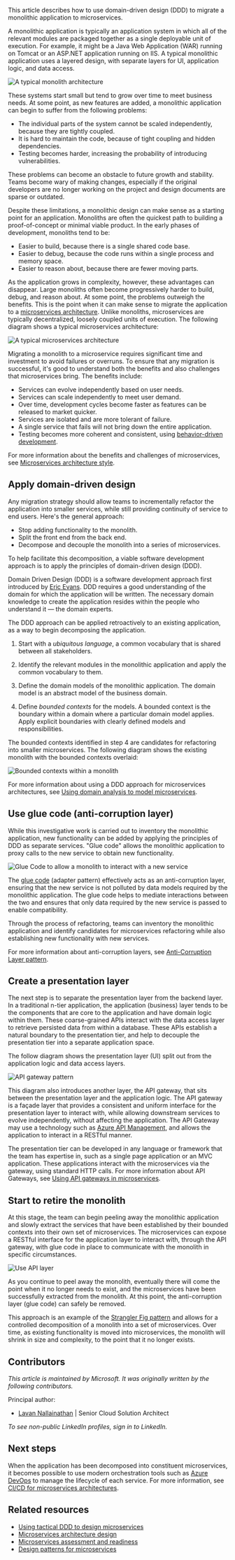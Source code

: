 This article describes how to use domain-driven design (DDD) to migrate a monolithic application to microservices.

A monolithic application is typically an application system in which all of the relevant modules are packaged together as a single deployable unit of execution. For example, it might be a Java Web Application (WAR) running on Tomcat or an ASP<span>.</span>NET application running on IIS. A typical monolithic application uses a layered design, with separate layers for UI, application logic, and data access.

![A typical monolith architecture](./images/monolith/figure1.png)

These systems start small but tend to grow over time to meet business needs. At some point, as new features are added, a monolithic application can begin to suffer from the following problems:

- The individual parts of the system cannot be scaled independently, because they are tightly coupled.
- It is hard to maintain the code, because of tight coupling and hidden dependencies.
- Testing becomes harder, increasing the probability of introducing vulnerabilities.

These problems can become an obstacle to future growth and stability. Teams become wary of making changes, especially if the original developers are no longer working on the project and design documents are sparse or outdated.

Despite these limitations, a monolithic design can make sense as a starting point for an application. Monoliths are often the quickest path to building a proof-of-concept or minimal viable product. In the early phases of development, monoliths tend to be:

- Easier to build, because there is a single shared code base.
- Easier to debug, because the code runs within a single process and memory space.
- Easier to reason about, because there are fewer moving parts.

As the application grows in complexity, however, these advantages can disappear. Large monoliths often become progressively harder to build, debug, and reason about. At some point, the problems outweigh the benefits. This is the point when it can make sense to migrate the application to a [microservices architecture](/azure/architecture/guide/architecture-styles/microservices). Unlike monoliths, microservices are typically decentralized, loosely coupled units of execution. The following diagram shows a typical microservices architecture:

![A typical microservices architecture](./images/monolith/figure2.png)

Migrating a monolith to a microservice requires significant time and investment to avoid failures or overruns. To ensure that any migration is successful, it's good to understand both the benefits and also challenges that microservices bring. The benefits include:

- Services can evolve independently based on user needs.
- Services can scale independently to meet user demand.
- Over time, development cycles become faster as features can be released to market quicker.
- Services are isolated and are more tolerant of failure.
- A single service that fails will not bring down the entire application.
- Testing becomes more coherent and consistent, using [behavior-driven development](https://en.wikipedia.org/wiki/Behavior-driven_development).

For more information about the benefits and challenges of microservices, see [Microservices architecture style](../guide/architecture-styles/microservices.yml).

## Apply domain-driven design

Any migration strategy should allow teams to incrementally refactor the application into smaller services, while still providing continuity of service to end users. Here's the general approach:

- Stop adding functionality to the monolith.
- Split the front end from the back end.
- Decompose and decouple the monolith into a series of microservices.

To help facilitate this decomposition, a viable software development approach is to apply the principles of domain-driven design (DDD).

Domain Driven Design (DDD) is a software development approach first introduced by [Eric Evans](http://domainlanguage.com/ddd/). DDD requires a good understanding of the domain for which the application will be written. The necessary domain knowledge to create the application resides within the people who understand it &mdash; the domain experts.

The DDD approach can be applied retroactively to an existing application, as a way to begin decomposing the application.

1. Start with a *ubiquitous language*, a common vocabulary that is shared between all stakeholders.

1. Identify the relevant modules in the monolithic application and apply the common vocabulary to them.

1. Define the domain models of the monolithic application. The domain model is an abstract model of the business domain.

1. Define *bounded contexts* for the models. A bounded context is the boundary within a domain where a particular domain model applies. Apply explicit boundaries with clearly defined models and responsibilities.

The bounded contexts identified in step 4 are candidates for refactoring into smaller microservices. The following diagram shows the existing monolith with the bounded contexts overlaid:

![Bounded contexts within a monolith](./images/monolith/figure3.png)

For more information about using a DDD approach for microservices architectures, see [Using domain analysis to model microservices](./model/domain-analysis.md).

## Use glue code (anti-corruption layer)

While this investigative work is carried out to inventory the monolithic application, new functionality can be added by applying the principles of DDD as separate services. "Glue code" allows the monolithic application to proxy calls to the new service to obtain new functionality.

![ Glue Code to allow a monolith to interact with a new service](./images/monolith/figure4.png)

The  [glue code](https://en.wikipedia.org/wiki/Glue_code) (adapter pattern) effectively acts as an anti-corruption layer, ensuring that the new service is not polluted by data models required by the monolithic application. The glue code helps to mediate interactions between the two and ensures that only data required by the new service is passed to enable compatibility.

Through the process of refactoring, teams can inventory the monolithic application and identify candidates for microservices refactoring while also establishing new functionality with new services.

For more information about anti-corruption layers, see [Anti-Corruption Layer pattern](../patterns/anti-corruption-layer.yml).

## Create a presentation layer

The next step is to separate the presentation layer from the backend layer. In a traditional n-tier application, the application (business) layer tends to be the components that are core to the application and have domain logic within them. These coarse-grained APIs interact with the data access layer to retrieve persisted data from within a database. These APIs establish a natural boundary to the presentation tier, and help to decouple the presentation tier into a separate application space.

The follow diagram shows the presentation layer (UI) split out from the application logic and data access layers.

![API gateway pattern](./images/monolith/figure5.png)

This diagram also introduces another layer, the API gateway, that sits between the presentation layer and the application logic. The API gateway is a façade layer that provides a consistent and uniform interface for the presentation layer to interact with, while allowing downstream services to evolve independently, without affecting the application. The API Gateway may use a technology such as [Azure API Management](/azure/api-management), and allows the application to interact in a RESTful manner.

The presentation tier can be developed in any language or framework that the team has expertise in, such as a single page application or an MVC application. These applications interact with the microservices via the gateway, using standard HTTP calls. For more information about API Gateways, see [Using API gateways in microservices](./design/gateway.yml).

## Start to retire the monolith

At this stage, the team can begin peeling away the monolithic application and slowly extract the services that have been established by their bounded contexts into their own set of microservices. The microservices can expose a RESTful interface for the application layer to interact with, through the API gateway, with glue code in place to communicate with the monolith in specific circumstances.

![Use API layer](./images/monolith/figure6.png)

As you continue to peel away the monolith, eventually there will come the point when it no longer needs to exist, and the microservices have been successfully extracted from the monolith. At this point, the anti-corruption layer (glue code) can safely be removed.

This approach is an example of the [Strangler Fig pattern](../patterns/strangler-fig.yml) and allows for a controlled decomposition of a monolith into a set of microservices. Over time, as existing functionality is moved into microservices, the monolith will shrink in size and complexity, to the point that it no longer exists.

## Contributors

*This article is maintained by Microsoft. It was originally written by the following contributors.* 

Principal author:

 - [Lavan Nallainathan](https://www.linkedin.com/in/lavan-nallainathan-8771b05b) | Senior Cloud Solution Architect
 
*To see non-public LinkedIn profiles, sign in to LinkedIn.*

## Next steps

When the application has been decomposed into constituent microservices, it becomes possible to use modern orchestration tools such as [Azure DevOps](/azure/devops) to manage the lifecycle of each service. For more information, see [CI/CD for microservices architectures](./ci-cd.yml).

## Related resources

- [Using tactical DDD to design microservices](model/tactical-ddd.yml)
- [Microservices architecture design](index.yml)
- [Microservices assessment and readiness](../guide/technology-choices/microservices-assessment.md)
- [Design patterns for microservices](design/patterns.yml)
